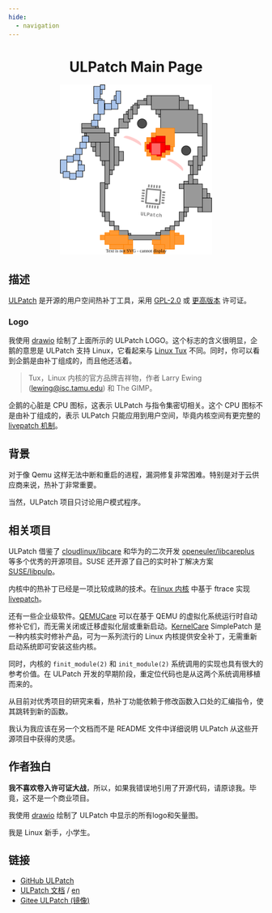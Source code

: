 ```yaml
---
hide:
  - navigation
---
```


<div align="center" markdown>

# ULPatch Main Page

<center>
	<a href="images/logo.drawio.svg">
		<img src="images/logo.drawio.svg" border=0 width=300>
	</a>
</center>

</div>

## 描述

[ULPatch](https://github.com/Rtoax/ulpatch) 是开源的用户空间热补丁工具，采用 [GPL-2.0](https://www.gnu.org/licenses/old-licenses/gpl-2.0.html) 或 [更高版本](https://www.gnu.org/licenses/gpl-3.0.html) 许可证。


### Logo

我使用 [drawio](https://github.com/jgraph/drawio-desktop/releases) 绘制了上面所示的 ULPatch LOGO。这个标志的含义很明显，企鹅的意思是 ULPatch 支持 Linux，它看起来与 [Linux Tux](https://www.techrepublic.com/article/tux-a-brief-history-of-the-linux-mascot/) 不同。同时，你可以看到企鹅是由补丁组成的，而且他还活着。

> Tux，Linux 内核的官方品牌吉祥物，作者 Larry Ewing (lewing@isc.tamu.edu) 和 The GIMP。

企鹅的心脏是 CPU 图标，这表示 ULPatch 与指令集密切相关。这个 CPU 图标不是由补丁组成的，表示 ULPatch 只能应用到用户空间，毕竟内核空间有更完整的 [livepatch 机制](https://docs.kernel.org/livepatch/livepatch.html)。


## 背景

对于像 Qemu 这样无法中断和重启的进程，漏洞修复非常困难。特别是对于云供应商来说，热补丁非常重要。

当然，ULPatch 项目只讨论用户模式程序。


## 相关项目

ULPatch 借鉴了 [cloudlinux/libcare](https://github.com/cloudlinux/libcare) 和华为的二次开发 [openeuler/libcareplus](https://gitee.com/openeuler/libcareplus) 等多个优秀的开源项目。SUSE 还开源了自己的实时补丁解决方案 [SUSE/libpulp](https://github.com/SUSE/libpulp)。

内核中的热补丁已经是一项比较成熟的技术。在[linux 内核](https://github.com/torvalds/linux) 中基于 ftrace 实现 [livepatch](https://docs.kernel.org/livepatch/livepatch.html)。

还有一些企业级软件。[QEMUCare](https://tuxcare.com/enterprise-live-patching-services/qemucare/) 可以在基于 QEMU 的虚拟化系统运行时自动修补它们，而无需关闭或迁移虚拟化层或重新启动。[KernelCare](https://docs.tuxcare.com/live-patching-services/) SimplePatch 是一种内核实时修补产品，可为一系列流行的 Linux 内核提供安全补丁，无需重新启动系统即可安装这些内核。

同时，内核的 `finit_module(2)` 和 `init_module(2)` 系统调用的实现也具有很大的参考价值。在 ULPatch 开发的早期阶段，重定位代码也是从这两个系统调用移植而来的。

从目前对优秀项目的研究来看，热补丁功能依赖于修改函数入口处的汇编指令，使其跳转到新的函数。

我认为我应该在另一个文档而不是 README 文件中详细说明 ULPatch 从这些开源项目中获得的灵感。


## 作者独白

**我不喜欢卷入许可证大战**，所以，如果我错误地引用了开源代码，请原谅我。毕竟，这不是一个商业项目。

我使用 [drawio](https://github.com/jgraph/drawio-desktop/releases) 绘制了 ULPatch 中显示的所有logo和矢量图。

我是 Linux 新手，小学生。


## 链接

- [GitHub ULPatch](https://github.com/Rtoax/ulpatch)
- [ULPatch 文档](https://rtoax.github.io/ulpatch/zh) / [en](https://rtoax.github.io/ulpatch/)
- [Gitee ULPatch (镜像)](https://gitee.com/rtoax/ulpatch)

